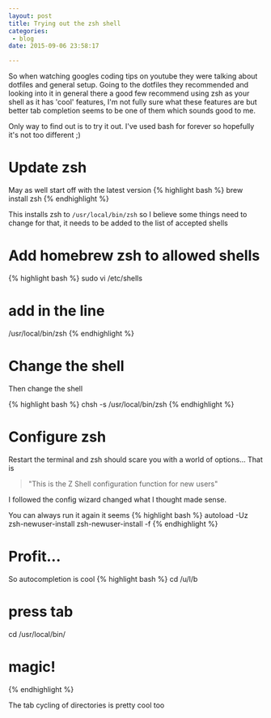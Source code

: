 ```yaml
---
layout: post
title: Trying out the zsh shell
categories:
 - blog
date: 2015-09-06 23:58:17

---
```


So when watching googles coding tips on youtube they were talking about dotfiles and general setup.  Going to the dotfiles they recommended and looking into it in general there a good few recommend using zsh as your shell as it has 'cool' features, I'm not fully sure what these features are but better tab completion seems to be one of them which sounds good to me.

Only way to find out is to try it out.  I've used bash for forever so hopefully it's not too different ;)

# Update zsh
May as well start off with the latest version
{% highlight bash %}
brew install zsh
{% endhighlight %}

This installs zsh to `/usr/local/bin/zsh` so I believe some things need to change for that, it needs to be added to the list of accepted shells

# Add homebrew zsh to allowed shells
{% highlight bash %}
sudo vi /etc/shells
# add in the line
/usr/local/bin/zsh
{% endhighlight %}

# Change the shell
Then change the shell

{% highlight bash %}
chsh -s /usr/local/bin/zsh
{% endhighlight %}

# Configure zsh
Restart the terminal and zsh should scare you with a world of options...
That is
> "This is the Z Shell configuration function for new users"

I followed the config wizard changed what I thought made sense.

You can always run it again it seems
{% highlight bash %}
  autoload -Uz zsh-newuser-install
  zsh-newuser-install -f
{% endhighlight %}

# Profit...
So autocompletion is cool
{% highlight bash %}
cd /u/l/b
# press tab
cd /usr/local/bin/
# magic!
{% endhighlight %}

The tab cycling of directories is pretty cool too
